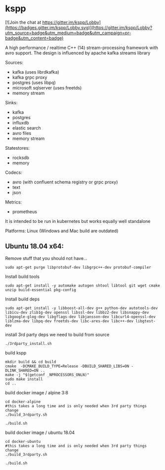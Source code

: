 kspp
=========

[![Join the chat at https://gitter.im/kspp/Lobby](https://badges.gitter.im/kspp/Lobby.svg)](https://gitter.im/kspp/Lobby?utm_source=badge&utm_medium=badge&utm_campaign=pr-badge&utm_content=badge)

A high performance / realtime C++ (14) stream-processing framework with avro support. The design is influenced by apache kafka streams library

Sources:
- kafka (uses librdkafka)
- kafka grpc proxy 
- postgres (uses libpq)
- microsoft sqlserver (uses freetds) 
- memory stream
 
Sinks:
- kafka
- postgres
- influxdb
- elastic search
- avro files
- memory stream

Statestores:
- rocksdb
- memory

Codecs:
- avro (with confluent schema registry or grpc proxy)
- text
- json

Metrics:
- prometheus

It is intended to be run in kubernetes but works equally well standalone

Platforms: Linux (Windows and Mac build are outdated)


## Ubuntu 18.04 x64:

Remove stuff that you should not have...
```
sudo apt-get purge libprotobuf-dev libgrpc++-dev protobuf-compiler
```

Install build tools
```
sudo apt-get install -y automake autogen shtool libtool git wget cmake unzip build-essential pkg-config
```

Install build deps
```
sudo apt-get install -y libboost-all-dev g++ python-dev autotools-dev libicu-dev zlib1g-dev openssl libssl-dev libbz2-dev libsnappy-dev libgoogle-glog-dev libgflags-dev libjansson-dev libcurl4-openssl-dev liblzma-dev libpq-dev freetds-dev libc-ares-dev libc++-dev libgtest-dev

```

install 3rd party deps we need to build from source
```
./3rdparty_install.sh 

```

build kspp
```
mkdir build && cd build
cmake  -DCMAKE_BUILD_TYPE=Release -DBUILD_SHARED_LIBS=ON -DLINK_SHARED=ON ..
make -j "$(getconf _NPROCESSORS_ONLN)"
sudo make install
cd ..
```

build docker image / alpine 3:8
```
cd docker-alpine
#this takes a long time and is only needed when 3rd party things change
./build_3rdparty.sh

./build.sh
```

build docker image / ubuntu 18.04
```
cd docker-ubuntu
#this takes a long time and is only needed when 3rd party things change
./build_3rdparty.sh

./build.sh
```


